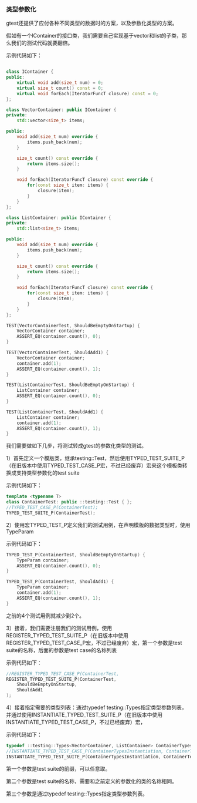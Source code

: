 ### 类型参数化 

gtest还提供了应付各种不同类型的数据时的方案，以及参数化类型的方案。

假如有一个IContainer的接口类，我们需要自己实现基于vector和list的子类，那么我们的测试代码就要翻倍。

示例代码如下：

```cpp

class IContainer {
public:
    virtual void add(size_t num) = 0;
    virtual size_t count() const = 0;
    virtual void forEach(IteratorFuncT closure) const = 0;
};

class VectorContainer: public IContainer {
private:
    std::vector<size_t> items;

public:
    void add(size_t num) override {
        items.push_back(num);
    }

    size_t count() const override {
        return items.size();
    }

    void forEach(IteratorFuncT closure) const override {
        for(const size_t item: items) {
            closure(item);
        }
    }
};

class ListContainer: public IContainer {
private:
    std::list<size_t> items;

public:
    void add(size_t num) override {
        items.push_back(num);
    }

    size_t count() const override {
        return items.size();
    }

    void forEach(IteratorFuncT closure) const override {
        for(const size_t item: items) {
            closure(item);
        }
    }
};

TEST(VectorContainerTest, ShouldBeEmptyOnStartup) {
    VectorContainer container;
    ASSERT_EQ(container.count(), 0);
}

TEST(VectorContainerTest, ShouldAdd1) {
    VectorContainer container;
    container.add(1);
    ASSERT_EQ(container.count(), 1);
}

TEST(ListContainerTest, ShouldBeEmptyOnStartup) {
    ListContainer container;
    ASSERT_EQ(container.count(), 0);
}

TEST(ListContainerTest, ShouldAdd1) {
    ListContainer container;
    container.add(1);
    ASSERT_EQ(container.count(), 1);
}

```

我们需要做如下几步，将测试转成gtest的参数化类型的测试。

1）首先定义一个模版类，继承testing::Test，然后使用TYPED_TEST_SUITE_P（在旧版本中使用TYPED_TEST_CASE_P宏，不过已经废弃）宏来这个模板类转换成支持类型参数化的test suite

示例代码如下：

```cpp
template <typename T>
class ContainerTest: public ::testing::Test { };
//TYPED_TEST_CASE_P(ContainerTest);
TYPED_TEST_SUITE_P(ContainerTest);
```

2）使用宏TYPED_TEST_P定义我们的测试用例，在声明模版的数据类型时，使用TypeParam 

示例代码如下：

```cpp
TYPED_TEST_P(ContainerTest, ShouldBeEmptyOnStartup) {
    TypeParam container;
    ASSERT_EQ(container.count(), 0);
}

TYPED_TEST_P(ContainerTest, ShouldAdd1) {
    TypeParam container;
    container.add(1);
    ASSERT_EQ(container.count(), 1);
}
```

之前的4个测试用例就减少到2个。

3）接着，我们需要注册我们的测试用例，使用REGISTER_TYPED_TEST_SUITE_P（在旧版本中使用REGISTER_TYPED_TEST_CASE_P宏，不过已经废弃）宏，第一个参数是test suite的名称，后面的参数是test case的名称列表

示例代码如下：

```cpp
//REGISTER_TYPED_TEST_CASE_P(ContainerTest,
REGISTER_TYPED_TEST_SUITE_P(ContainerTest,
    ShouldBeEmptyOnStartup,
    ShouldAdd1
);
```
4）接着指定需要的类型列表：通过typedef testing::Types指定类型参数列表，并通过使用INSTANTIATE_TYPED_TEST_SUITE_P（在旧版本中使用INSTANTIATE_TYPED_TEST_CASE_P，不过已经废弃）宏，

示例代码如下：

```cpp
typedef ::testing::Types<VectorContainer, ListContainer> ContainerTypes;
//INSTANTIATE_TYPED_TEST_CASE_P(ContainerTypesInstantiation, ContainerTest, ContainerTypes);
INSTANTIATE_TYPED_TEST_SUITE_P(ContainerTypesInstantiation, ContainerTest, ContainerTypes);
```

第一个参数是test suite的前缀，可以任意取。 

第二个参数是test suite的名称，需要和之前定义的参数化的类的名称相同。

第三个参数是通过typedef testing::Types指定类型参数列表。

